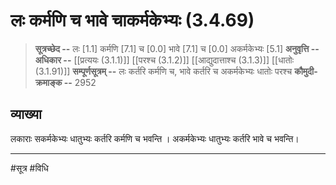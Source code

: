 # लः कर्मणि च भावे चाकर्मकेभ्यः (3.4.69)
> **सूत्रच्छेद --** लः [1.1] कर्मणि [7.1] च [0.0] भावे [7.1] च [0.0] अकर्मकेभ्यः [5.1]
> **अनुवृत्ति --** 
> **अधिकार --** [[प्रत्ययः (3.1.1)]] [[परश्च (3.1.2)]] [[आद्युदात्ताश्च (3.1.3)]]  [[धातोः (3.1.91)]]
> **सम्पूर्णसूत्रम् --** लः कर्तरि कर्मणि च, भावे कर्तरि च अकर्मकेभ्यः धातोः परश्च
> **कौमुदी-क्रमाङ्क --** 2952

## व्याख्या

लकाराः सकर्मकेभ्यः धातुभ्यः कर्तरि कर्मणि च भवन्ति । अकर्मकेभ्यः धातुभ्यः कर्तरि भावे च भवन्ति।

---
#सूत्र #विधि 